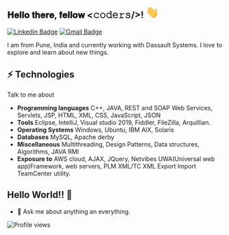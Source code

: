 <h2> 𝐇𝐞𝐥𝐥𝐨 𝐭𝐡𝐞𝐫𝐞, 𝐟𝐞𝐥𝐥𝐨𝐰 <𝚌𝚘𝚍𝚎𝚛𝚜/>! <img src="https://raw.githubusercontent.com/ABSphreak/ABSphreak/master/gifs/Hi.gif" width="30px"></h2>

[![Linkedin Badge](https://img.shields.io/badge/-swapnilkul-blue?style=flat-square&logo=Linkedin&logoColor=white&link=https://www.linkedin.com/in/smrutiprayag/)](https://www.linkedin.com/in/swapnilkul/) 
[![Gmail Badge](https://img.shields.io/badge/-smrutiprg@gmail.com-c14438?style=flat-square&logo=Gmail&logoColor=white&link=mailto:smrutiprg@gmail.com)](mailto:smrutiprg@gmail.com)

I am from Pune, India and currently working with Dassault Systems.
I love to explore and learn about new things.

## ⚡ Technologies
Talk to me about
- **Programming languages** C++, JAVA,  REST and SOAP Web Services, Servlets, JSP, HTML, XML, CSS, JavaScript, JSON
- **Tools** Eclipse, IntelliJ, Visual studio 2019, Fiddler, FileZilla, Arquillian.
- **Operating Systems** Windows, Ubuntu, IBM AIX, Solaris
- **Databases** MySQL, Apache derby
- **Miscellaneous** Multithreading, Design Patterns, Data structures, Algorithms, JAVA RMI
- **Exposure to** AWS cloud, AJAX, JQuery, Netvibes UWA(Universal web app)Framework, web servers, PLM XML/TC XML Export Import TeamCenter utility.

## Hello World!! 🤔
- 💬 Ask me about anything an everything.


![Profile views](https://gpvc.arturio.dev/smrutiprayag)
